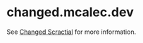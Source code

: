 # changed.mcalec.dev

See [Changed Scractial](https://github.com/mcalec-dev/changed-scratcial) for more information.
